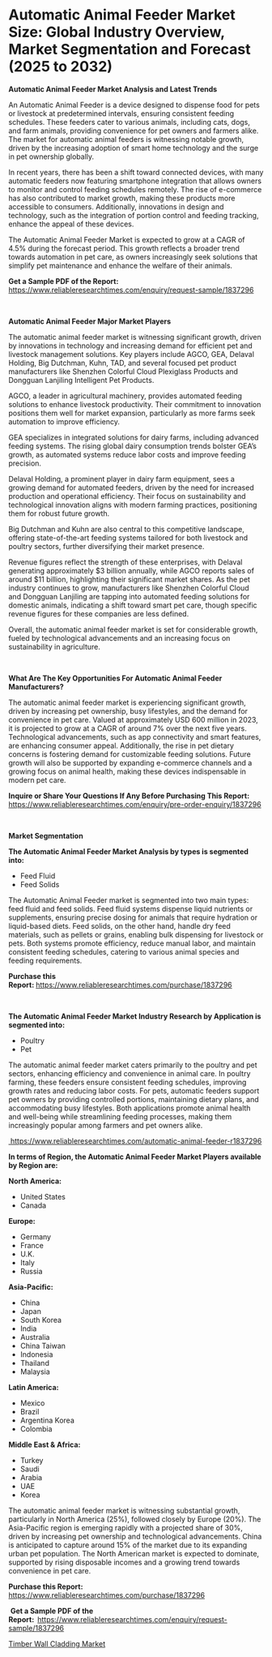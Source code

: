 <p><h1>Automatic Animal Feeder Market Size: Global Industry Overview, Market Segmentation and Forecast (2025 to 2032)</h1></p><p><strong>Automatic Animal Feeder Market Analysis and Latest Trends</strong></p>
<p><p>An Automatic Animal Feeder is a device designed to dispense food for pets or livestock at predetermined intervals, ensuring consistent feeding schedules. These feeders cater to various animals, including cats, dogs, and farm animals, providing convenience for pet owners and farmers alike. The market for automatic animal feeders is witnessing notable growth, driven by the increasing adoption of smart home technology and the surge in pet ownership globally. </p><p>In recent years, there has been a shift toward connected devices, with many automatic feeders now featuring smartphone integration that allows owners to monitor and control feeding schedules remotely. The rise of e-commerce has also contributed to market growth, making these products more accessible to consumers. Additionally, innovations in design and technology, such as the integration of portion control and feeding tracking, enhance the appeal of these devices.</p><p>The Automatic Animal Feeder Market is expected to grow at a CAGR of 4.5% during the forecast period. This growth reflects a broader trend towards automation in pet care, as owners increasingly seek solutions that simplify pet maintenance and enhance the welfare of their animals.</p></p>
<p><strong>Get a Sample PDF of the Report:&nbsp;</strong> <a href="https://www.reliableresearchtimes.com/enquiry/request-sample/1837296?utm_campaign=2007&utm_medium=2&utm_source=Github&utm_content=ia&utm_term=22022025&utm_id=automatic-animal-feeder">https://www.reliableresearchtimes.com/enquiry/request-sample/1837296</a></p>
<p>&nbsp;</p>
<p><strong>Automatic Animal Feeder Major Market Players</strong></p>
<p><p>The automatic animal feeder market is witnessing significant growth, driven by innovations in technology and increasing demand for efficient pet and livestock management solutions. Key players include AGCO, GEA, Delaval Holding, Big Dutchman, Kuhn, TAD, and several focused pet product manufacturers like Shenzhen Colorful Cloud Plexiglass Products and Dongguan Lanjiling Intelligent Pet Products.</p><p>AGCO, a leader in agricultural machinery, provides automated feeding solutions to enhance livestock productivity. Their commitment to innovation positions them well for market expansion, particularly as more farms seek automation to improve efficiency.</p><p>GEA specializes in integrated solutions for dairy farms, including advanced feeding systems. The rising global dairy consumption trends bolster GEA’s growth, as automated systems reduce labor costs and improve feeding precision.</p><p>Delaval Holding, a prominent player in dairy farm equipment, sees a growing demand for automated feeders, driven by the need for increased production and operational efficiency. Their focus on sustainability and technological innovation aligns with modern farming practices, positioning them for robust future growth.</p><p>Big Dutchman and Kuhn are also central to this competitive landscape, offering state-of-the-art feeding systems tailored for both livestock and poultry sectors, further diversifying their market presence.</p><p>Revenue figures reflect the strength of these enterprises, with Delaval generating approximately $3 billion annually, while AGCO reports sales of around $11 billion, highlighting their significant market shares. As the pet industry continues to grow, manufacturers like Shenzhen Colorful Cloud and Dongguan Lanjiling are tapping into automated feeding solutions for domestic animals, indicating a shift toward smart pet care, though specific revenue figures for these companies are less defined.</p><p>Overall, the automatic animal feeder market is set for considerable growth, fueled by technological advancements and an increasing focus on sustainability in agriculture.</p></p>
<p>&nbsp;</p>
<p><strong>What Are The Key Opportunities For Automatic Animal Feeder Manufacturers?</strong></p>
<p><p>The automatic animal feeder market is experiencing significant growth, driven by increasing pet ownership, busy lifestyles, and the demand for convenience in pet care. Valued at approximately USD 600 million in 2023, it is projected to grow at a CAGR of around 7% over the next five years. Technological advancements, such as app connectivity and smart features, are enhancing consumer appeal. Additionally, the rise in pet dietary concerns is fostering demand for customizable feeding solutions. Future growth will also be supported by expanding e-commerce channels and a growing focus on animal health, making these devices indispensable in modern pet care.</p></p>
<p><strong>Inquire or Share Your Questions If Any Before Purchasing This Report:</strong> <a href="https://www.reliableresearchtimes.com/enquiry/pre-order-enquiry/1837296?utm_campaign=2007&utm_medium=2&utm_source=Github&utm_content=ia&utm_term=22022025&utm_id=automatic-animal-feeder">https://www.reliableresearchtimes.com/enquiry/pre-order-enquiry/1837296</a></p>
<p>&nbsp;</p>
<p><strong>Market Segmentation</strong></p>
<p><strong>The Automatic Animal Feeder Market Analysis by types is segmented into:</strong></p>
<p><ul><li>Feed Fluid</li><li>Feed Solids</li></ul></p>
<p><p>The Automatic Animal Feeder market is segmented into two main types: feed fluid and feed solids. Feed fluid systems dispense liquid nutrients or supplements, ensuring precise dosing for animals that require hydration or liquid-based diets. Feed solids, on the other hand, handle dry feed materials, such as pellets or grains, enabling bulk dispensing for livestock or pets. Both systems promote efficiency, reduce manual labor, and maintain consistent feeding schedules, catering to various animal species and feeding requirements.</p></p>
<p><strong>Purchase this Report:&nbsp;</strong><a href="https://www.reliableresearchtimes.com/purchase/1837296?utm_campaign=2007&utm_medium=2&utm_source=Github&utm_content=ia&utm_term=22022025&utm_id=automatic-animal-feeder">https://www.reliableresearchtimes.com/purchase/1837296</a></p>
<p>&nbsp;</p>
<p><strong>The Automatic Animal Feeder Market Industry Research by Application is segmented into:</strong></p>
<p><ul><li>Poultry</li><li>Pet</li></ul></p>
<p><p>The automatic animal feeder market caters primarily to the poultry and pet sectors, enhancing efficiency and convenience in animal care. In poultry farming, these feeders ensure consistent feeding schedules, improving growth rates and reducing labor costs. For pets, automatic feeders support pet owners by providing controlled portions, maintaining dietary plans, and accommodating busy lifestyles. Both applications promote animal health and well-being while streamlining feeding processes, making them increasingly popular among farmers and pet owners alike.</p></p>
<p><a href="https://www.reliableresearchtimes.com/automatic-animal-feeder-r1837296?utm_campaign=2007&utm_medium=2&utm_source=Github&utm_content=ia&utm_term=22022025&utm_id=automatic-animal-feeder">&nbsp;https://www.reliableresearchtimes.com/automatic-animal-feeder-r1837296</a></p>
<p><strong>In terms of Region, the Automatic Animal Feeder Market Players available by Region are:</strong></p>
<p>
    <p> <strong> North America: </strong>
        <ul>
            <li>United States</li>
            <li>Canada</li>
        </ul>
        </p> 
    <p> <strong> Europe: </strong>
        <ul>
            <li>Germany</li>
            <li>France</li>
            <li>U.K.</li>
            <li>Italy</li>
            <li>Russia</li>
        </ul>
        </p> 
    <p> <strong> Asia-Pacific: </strong>
        <ul>
            <li>China</li>
            <li>Japan</li>
            <li>South Korea</li>
            <li>India</li>
            <li>Australia</li>
            <li>China Taiwan</li>
            <li>Indonesia</li>
            <li>Thailand</li>
            <li>Malaysia</li>
        </ul>
        </p> 
    <p> <strong> Latin America: </strong>
        <ul>
            <li>Mexico</li>
            <li>Brazil</li>
            <li>Argentina Korea</li>
            <li>Colombia</li>
        </ul>
        </p> 
    <p> <strong> Middle East & Africa: </strong>
        <ul>
            <li>Turkey</li>
            <li>Saudi</li>
            <li>Arabia</li>
            <li>UAE</li>
            <li>Korea</li>
        </ul>
    </p>
    </p>
<p><p>The automatic animal feeder market is witnessing substantial growth, particularly in North America (25%), followed closely by Europe (20%). The Asia-Pacific region is emerging rapidly with a projected share of 30%, driven by increasing pet ownership and technological advancements. China is anticipated to capture around 15% of the market due to its expanding urban pet population. The North American market is expected to dominate, supported by rising disposable incomes and a growing trend towards convenience in pet care.</p></p>
<p><strong>Purchase this Report: </strong><a href="https://www.reliableresearchtimes.com/purchase/1837296?utm_campaign=2007&utm_medium=2&utm_source=Github&utm_content=ia&utm_term=22022025&utm_id=automatic-animal-feeder">https://www.reliableresearchtimes.com/purchase/1837296</a></p>
<p>&nbsp;<strong>Get a Sample PDF of the Report:&nbsp;&nbsp;</strong><a href="https://www.reliableresearchtimes.com/enquiry/request-sample/1837296?utm_campaign=2007&utm_medium=2&utm_source=Github&utm_content=ia&utm_term=22022025&utm_id=automatic-animal-feeder">https://www.reliableresearchtimes.com/enquiry/request-sample/1837296</a></p>
<p><strong></strong></p>
<p><p><a href="https://github.com/angelajermaine/Market-Research-Report-List-6/blob/main/timber-wall-cladding-market.md?utm_campaign=2007&utm_medium=2&utm_source=Github&utm_content=ia&utm_term=22022025&utm_id=automatic-animal-feeder">Timber Wall Cladding Market</a></p></p>